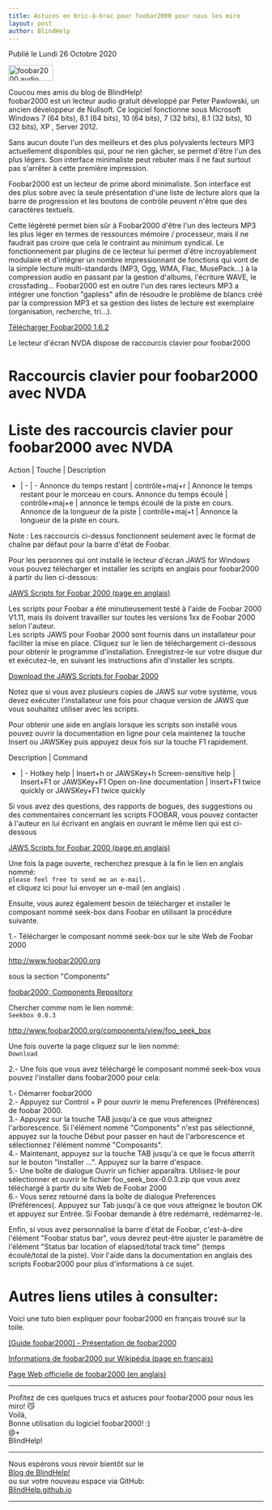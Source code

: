 ```yaml
---
title: Astuces en bric-à-brac pour foobar2000 pour nous les miro 
layout: post
author: BlindHelp
---
```


<footer>Publié le Lundi 26 Octobre 2020</footer>


<p>
  <a href="https://www.foobar2000.org/" title="foobar2000 homepage"><img
  src="https://www.foobar2000.org/button.png" alt="foobar2000 audio player" width="88" height="31" /></a>
</p>


Coucou mes amis du blog de BlindHelp!    
foobar2000 est un lecteur audio gratuit développé par Peter Pawlowski, un ancien développeur de Nullsoft. Ce logiciel fonctionne sous Microsoft Windows 7 (64 bits), 8.1 (64 bits), 10 (64 bits), 7 (32 bits), 8.1 (32 bits), 10 (32 bits), XP , Server 2012.    

Sans aucun doute l'un des meilleurs et des plus polyvalents lecteurs MP3 actuellement disponibles qui, pour ne rien gâcher, se permet d'être l'un des plus légers. Son interface minimaliste peut rebuter mais il ne faut surtout pas s'arrêter à cette première impression.    

Foobar2000 est un lecteur de prime abord minimaliste. Son interface est des plus sobre avec la seule présentation d'une liste de lecture alors que la barre de progression et les boutons de contrôle peuvent n'être que des caractères textuels.    

Cette légèreté permet bien sûr à Foobar2000 d'être l'un des lecteurs MP3 les plus léger en termes de ressources mémoire / processeur, mais il ne faudrait pas croire que cela le contraint au minimum syndical. Le fonctionnement par plugins de ce lecteur lui permet d'être incroyablement modulaire et d'intégrer un nombre impressionnant de fonctions qui vont de la simple lecture multi-standards (MP3, Ogg, WMA, Flac, MusePack...) à la compression audio en passant par la gestion d'albums, l'écriture WAVE, le crossfading... Foobar2000 est en outre l'un des rares lecteurs MP3 a intégrer une fonction "gapless" afin de résoudre le problème de blancs créé par la compression MP3 et sa gestion des listes de lecture est exemplaire (organisation, recherche, tri...).    

[Télécharger Foobar2000 1.6.2](https://www.foobar2000.org/files/2f140caa62f42a01d0f5fe8bab36049d/foobar2000_v1.6.2.exe)    

Le lecteur d'écran NVDA dispose de raccourcis clavier  pour foobar2000

Raccourcis clavier  pour foobar2000 avec NVDA
==========================================================================================

Liste des raccourcis clavier  pour foobar2000 avec NVDA
==========================================================================================

Action | Touche | Description
- | - | -
Annonce du temps restant | contrôle+maj+r | Annonce le temps restant pour le morceau en cours.
Annonce du temps écoulé | contrôle+maj+e | annonce le temps écoulé de la piste en cours.
Annonce de la longueur de la piste | contrôle+maj+t | Annonce la longueur de la piste en cours.

Note : Les raccourcis ci-dessus fonctionnent seulement avec le format de chaîne par défaut pour la barre d'état de Foobar.

Pour les personnes qui ont installé le lecteur d'écran JAWS for Windows vous pouvez télécharger et installer les scripts en anglais pour foobar2000 à partir du lien ci-dessous:    

[JAWS Scripts for Foobar 2000 (page en anglais)](http://www.dim.uchile.cl/~ahart/jfwscripts/FoobarScripts.html)    

Les scripts pour Foobar a été minutieusement testé à l'aide de Foobar 2000 V1.11, mais ils doivent travailler sur toutes les versions 1xx de Foobar 2000 selon l'auteur.    
Les scripts JAWS pour Foobar 2000 sont fournis dans un installateur pour faciliter la mise en place. Cliquez sur le lien de téléchargement ci-dessous pour obtenir le programme d'installation. Enregistrez-le sur votre disque dur et exécutez-le, en suivant les instructions afin d'installer les scripts.    

[Download the JAWS Scripts for Foobar 2000](http://www.dim.uchile.cl/~ahart/jfwscripts/FoobarScripts042.exe)    

Notez que si vous avez plusieurs copies de JAWS sur votre système, vous devez exécuter l'installateur une fois pour chaque version de JAWS que vous souhaitez utiliser avec les scripts.    

Pour obtenir une aide en anglais lorsque les scripts son installé vous pouvez ouvrir la documentation en ligne pour cela maintenez la touche  Insert ou JAWSKey puis appuyez deux fois sur la touche F1 rapidement.    


Description | Command
- | -
Hotkey help | Insert+h or JAWSKey+h
Screen-sensitive help | Insert+F1 or JAWSKey+F1
Open on-line documentation | Insert+F1 twice quickly or JAWSKey+F1 twice quickly


Si vous avez des questions, des rapports de bogues, des suggestions ou des commentaires concernant les scripts FOOBAR, vous pouvez contacter à l'auteur en lui écrivant en anglais en ouvrant le même lien qui est ci-dessous

[JAWS Scripts for Foobar 2000 (page en anglais)](http://www.dim.uchile.cl/~ahart/jfwscripts/FoobarScripts.html)    

Une fois la page ouverte, recherchez presque à la fin le lien en anglais nommé:    
`please feel free to send me an e-mail.`    
et cliquez ici pour lui envoyer un e-mail (en anglais)    .    

Ensuite, vous aurez également besoin de télécharger et installer le composant nommé seek-box dans Foobar en utilisant la procédure suivante.    

1.- Télécharger le composant nommé seek-box  sur le site Web de Foobar 2000    

<http://www.foobar2000.org>    

sous la section "Components"    

[foobar2000: Components Repository](http://www.foobar2000.org/components)    

Chercher comme nom le lien nommé:    
`Seekbox 0.0.3`     

<http://www.foobar2000.org/components/view/foo_seek_box>    

Une fois ouverte la page cliquez sur le lien nommé:    
`Download`    

2.- Une fois que vous avez téléchargé le composant nommé seek-box vous pouvez l'installer dans foobar2000 pour cela:    

1.- Démarrer foobar2000    
2.- Appuyez sur Control + P pour ouvrir le menu Preferences (Préférences) de foobar 2000.    
3.- Appuyez sur la touche TAB jusqu'à ce que vous atteignez l'arborescence. Si l'élément nommé "Components"  n'est pas sélectionné, appuyez sur la touche Début pour passer en haut de l'arborescence et sélectionnez l'élément nommé "Composants".    
4.- Maintenant, appuyez sur la touche TAB jusqu'à ce que le focus atterrit sur le bouton "Installer ...". Appuyez sur la barre d'espace.    
5.- Une boîte de dialogue Ouvrir un fichier apparaîtra. Utilisez-le pour sélectionner et ouvrir le fichier foo_seek_box-0.0.3.zip que vous avez téléchargé à partir du site Web de Foobar 2000    
6.- Vous serez retourné dans la boîte de dialogue Preferences (Préférences(. Appuyez sur Tab jusqu'à ce que vous atteignez le bouton OK et appuyez sur Entrée. Si Foobar demande à être redémarré, redémarrez-le.    

Enfin, si vous avez personnalisé la barre d'état de Foobar, c'est-à-dire  l'élément "Foobar status bar", vous devrez peut-être ajuster le paramètre de l'élément "Status bar location of elapsed/total track time" (temps écoulé/total de la piste). Voir l'aide dans la documentation en anglais des scripts  Foobar2000 pour plus d'informations à ce sujet.    

# Autres liens utiles à consulter: #

Voici une tuto bien expliquer pour foobar2000 en français trouvé sur la toile.    

[[Guide foobar2000] - Présentation de foobar2000](http://michel.jaumes.free.fr/doc/multimedia/foobar/index.html)    

[Informations de foobar2000 sur  Wikipédia  (page en français)](https://fr.wikipedia.org/wiki/Foobar2000)    

[Page Web officielle de foobar2000 (en anglais)](https://www.foobar2000.org)

---

Profitez de ces quelques trucs et astuces pour foobar2000 pour nous les miro! 😼    
Voilà,    
Bonne utilisation  du logiciel foobar2000! :)    
@+    
BlindHelp!    

---

Nous espérons vous revoir bientôt sur le      
[Blog de BlindHelp!](http://blindhelp.blogspot.fr/)                    
ou sur  votre nouveau espace via GitHub:                     
[BlindHelp.github.io](https://blindhelp.github.io)                    

---